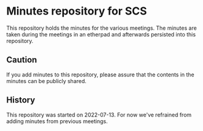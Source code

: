 # Minutes repository for SCS

This repository holds the minutes for the various meetings. The minutes are taken during the 
meetings in an etherpad and afterwards persisted into this repository.

## Caution

If you add minutes to this repository, please assure that the contents in the minutes can be publicly
shared.

## History

This repository was started on 2022-07-13. For now we've refrained from adding minutes from previous
meetings.

